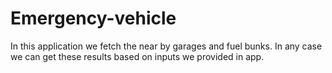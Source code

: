# Emergency-vehicle
In this application we fetch the near by garages and fuel bunks. In any case
we can get these results based on inputs we provided in app. 
